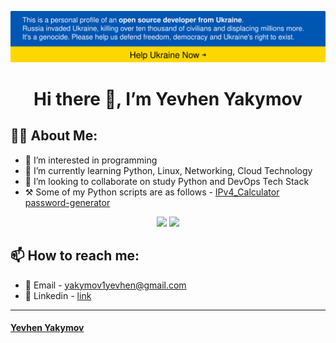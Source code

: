 [![Stand With Ukraine](https://raw.githubusercontent.com/vshymanskyy/StandWithUkraine/main/banner-personal-page.svg)](https://stand-with-ukraine.pp.ua)

<h1 align="center"> Hi there 👋, I’m Yevhen Yakymov </h1> 

<h2 align="left"> 👨‍💻 About Me:</h2>

- 👀 I’m interested in programming
- 🌱 I’m currently learning Python, Linux, Networking, Cloud Technology
- 💞️ I’m looking to collaborate on study Python and DevOps Tech Stack
-  ⚒ Some of my Python scripts are as follows - [IPv4_Calculator](https://github.com/thestig1990/IPv4_Calculator) [password-generator](https://github.com/thestig1990/password-generaror)

<div align="center">
  <img height="160em" src="https://github-readme-stats.vercel.app/api/top-langs/?username=thestig1990&layout=compact&langs_count=7&theme=aura"/>
  
  <img height="160em" src="https://github-readme-stats.vercel.app/api?username=thestig1990&show_icons=true&theme=aura&include_all_commits=true&count_private=true"/>
</div>

<h2 align="left"> 📫 How to reach me:</h2>

- 📩 Email -    yakymov1yevhen@gmail.com
- 🔗 Linkedin - [link](https://www.linkedin.com/in/yevhen-yakymov/)
---
#### [Yevhen Yakymov](https://github.com/thestig1990) 
